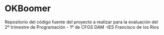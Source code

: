 # OKBoomer
Repositorio del código fuente del proyecto a realizar para la evaluación del 2º trimestre de Programación -  1º de CFGS DAM -IES Francisco de los Rios
